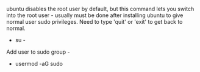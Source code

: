 ubuntu disables the root user by default, but this command lets you switch
into the root user - usually must be done after installing ubuntu to give 
normal user sudo privileges. Need to type 'quit' or 'exit' to get back to normal.
- su - 

Add user to sudo group -
- usermod -aG sudo <username>

